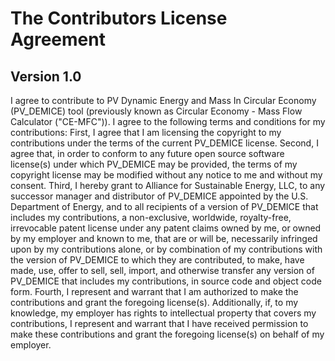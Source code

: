 The Contributors License Agreement
==========================================

Version 1.0
-----------
I agree to contribute to PV Dynamic Energy and Mass In Circular Economy 
(PV_DEMICE) tool (previously known as Circular Economy - Mass Flow 
Calculator ("CE-MFC")).
I agree to the following terms and conditions for my contributions: 
First, I agree that I am licensing the copyright to my contributions 
under the terms of the current PV_DEMICE license. 
Second, I agree that, in order to conform to any future open source 
software license(s) under which PV_DEMICE may be provided, the terms of 
my copyright license may be modified without any notice to me and 
without my consent. 
Third, I hereby grant to Alliance for Sustainable Energy, LLC, 
to any successor manager and distributor of PV_DEMICE appointed by 
the U.S. Department of Energy, and to all recipients of 
a version of PV_DEMICE that includes my contributions, a non-exclusive, 
worldwide, royalty-free, irrevocable patent license under any patent 
claims owned by me, or owned by my employer and known to me, that 
are or will be, necessarily infringed upon by my contributions alone, 
or by combination of my contributions with the version of PV_DEMICE 
to which they are contributed, to make, have made, use, offer to sell, 
sell, import, and otherwise transfer any version of PV_DEMICE that 
includes my contributions, in source code and object code form. 
Fourth, I represent and warrant that I am authorized to make the 
contributions and grant the foregoing license(s). 
Additionally, if, to my knowledge, my employer has rights to 
intellectual property that covers my contributions, I represent 
and warrant that I have received permission to make these contributions 
and grant the foregoing license(s) on behalf of my employer.
